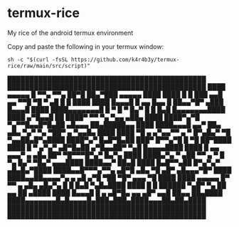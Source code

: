 # termux-rice
My rice of the android termux environment

Copy and paste the following in your termux window:

`sh -c "$(curl -fsSL https://github.com/k4r4b3y/termux-rice/raw/main/src/script)"`

█████████████████████████████████████████████
█████████████████████████████████████████████
████ ▄▄▄▄▄ █ ▀▀▄ ▀▀▄  ██▀█ ██▄▀███ ▄▄▄▄▄ ████
████ █   █ ███ ▄▄█ ▄▄ ▀▀█ ▀█  ▀ ▄█ █   █ ████
████ █▄▄▄█ █ ▄▄ █▄▄ █ ██▄▄▀█▀ ▄███ █▄▄▄█ ████
████▄▄▄▄▄▄▄█ █ ▀ █ ▀ █▄▀ █ █ █▄█ █▄▄▄▄▄▄▄████
████  ▄▀█▄▄█   ██  ████▀ ▀▀  ▀▄ ▀▄▄ ▄██▄ ████
████▀▄▀█ ▀▄▀▀█▄▄█▀█▄██ ▄█▄▄▄ ██▄█████▄▄  ████
████▄▄▄█ ▄▄▀ ██▄ ▄█▄ ▀▄▀ ▀▄ ▀██▀ ▄ ▀▄▄█▄ ████
████ ▀█ ▄ ▄▀▄▄▀▀ ▄ ▀ █▀▄█▄▀ ▀█  ▀▄▄██▄█▀▄████
████▀▄▀  █▄█▀█▄██  ███▀  █▀▀▄▀█  █ ▀█ ██▀████
████  █ ▀ ▄▀▄▀ ▄█▀█▄██ ▄▀█▄▄██▀ ▀▄█ █▄▄▄▄████
████ █ ▄▄ ▄▄▄▀ ▄ ▄█▄ ██▀ ▀█▀▀▀█▀▄▀  █▄▀▄ ████
████▄▀▄ ▀ ▄██ ▀▀ ▄ ▀ █  ▀▄  █▄▀ ▀█▄▀  ▄▄▄████
████▄▄▀ ██▄█ ████  █▄█▀▀▄██ █▀▄▀▄▀ ▄█▄█▄▀████
████▄▄█▀▀▀▄▀▀▄ ▄█▀█ ▄█▄ ▀█  ▄█▀ ▄█▄▄▄▀█▀ ████
████▄▄██▄▄▄▄▀▄ ▄ ▄█ ▄▀█ ▀██  ▀█▀ ▄▄▄ ▀█  ████
████ ▄▄▄▄▄ █▀ ▀▀ ▄ ▄█▄ ▄█▄▀▄ █ █ █▄█ ▀▄█▄████
████ █   █ ██████  ▀▄█▀  ▀▄ ██    ▄▄ ██ ▄████
████ █▄▄▄█ █ ▄ ▄█▀█▄ ▄▄ ▄█▀ ▄▄█  ██▄▄ ██▄████
████▄▄▄▄▄▄▄█▄█▄▄▄▄█▄███▄███▄████▄▄▄██▄██▄████
█████████████████████████████████████████████
█████████████████████████████████████████████

